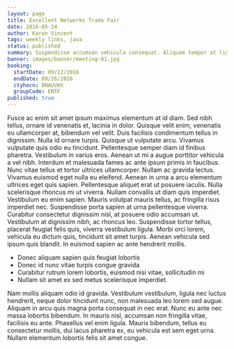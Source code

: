 ```yaml
---
layout: page
title: Excellent Networks Trade Fair
date: 2016-05-24
author: Karen Vincent
tags: weekly links, java
status: published
summary: Suspendisse accumsan vehicula consequat. Aliquam tempor at ligula ac.
banner: images/banner/meeting-01.jpg
booking:
  startDate: 09/22/2016
  endDate: 09/26/2016
  ctyhocn: BNAUVHX
  groupCode: ENTF
published: true
---
```

Fusce ac enim sit amet ipsum maximus elementum at id diam. Sed nibh tellus, ornare id venenatis et, lacinia in dolor. Quisque velit enim, venenatis eu ullamcorper at, bibendum vel velit. Duis facilisis condimentum tellus in dignissim. Nulla id ornare turpis. Quisque ut vulputate arcu. Vivamus vulputate quis odio eu tincidunt. Pellentesque semper diam id finibus pharetra. Vestibulum in varius eros. Aenean ut mi a augue porttitor vehicula a vel nibh. Interdum et malesuada fames ac ante ipsum primis in faucibus. Nunc vitae tellus et tortor ultrices ullamcorper. Nullam ac gravida lectus.
Vivamus euismod eget nulla eu eleifend. Aenean in urna a arcu elementum ultrices eget quis sapien. Pellentesque aliquet erat ut posuere iaculis. Nulla scelerisque rhoncus mi ut viverra. Nullam convallis ut diam quis imperdiet. Vestibulum eu enim sapien. Mauris volutpat mauris tellus, ac fringilla risus imperdiet nec. Suspendisse porta sapien at urna pellentesque viverra. Curabitur consectetur dignissim nisl, at posuere odio accumsan ut. Vestibulum at dignissim nibh, ac rhoncus leo. Suspendisse tortor tellus, placerat feugiat felis quis, viverra vestibulum ligula. Morbi orci lorem, vehicula eu dictum quis, tincidunt sit amet turpis. Aenean vehicula sed ipsum quis blandit. In euismod sapien ac ante hendrerit mollis.

* Donec aliquam sapien quis feugiat lobortis
* Donec id nunc vitae turpis congue gravida
* Curabitur rutrum lorem lobortis, euismod nisi vitae, sollicitudin mi
* Nullam sit amet ex sed metus scelerisque imperdiet.

Nam mollis aliquam odio id gravida. Vestibulum vestibulum, ligula nec luctus hendrerit, neque dolor tincidunt nunc, non malesuada leo lorem sed augue. Aliquam in arcu quis magna porta consequat in nec erat. Nunc eu ante nec massa lobortis bibendum. In mauris nisl, accumsan non fringilla vitae, facilisis eu ante. Phasellus vel enim ligula. Mauris bibendum, tellus eu consectetur mollis, dui lacus pharetra ex, eu vehicula est sem eget urna. Nullam elementum lobortis felis sit amet congue.
